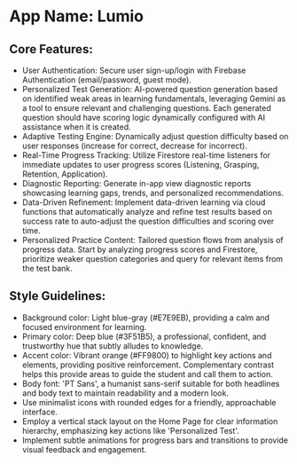# **App Name**: Lumio

## Core Features:

- User Authentication: Secure user sign-up/login with Firebase Authentication (email/password, guest mode).
- Personalized Test Generation: AI-powered question generation based on identified weak areas in learning fundamentals, leveraging Gemini as a tool to ensure relevant and challenging questions. Each generated question should have scoring logic dynamically configured with AI assistance when it is created.
- Adaptive Testing Engine: Dynamically adjust question difficulty based on user responses (increase for correct, decrease for incorrect).
- Real-Time Progress Tracking: Utilize Firestore real-time listeners for immediate updates to user progress scores (Listening, Grasping, Retention, Application).
- Diagnostic Reporting: Generate in-app view diagnostic reports showcasing learning gaps, trends, and personalized recommendations.
- Data-Driven Refinement: Implement data-driven learning via cloud functions that automatically analyze and refine test results based on success rate to auto-adjust the question difficulties and scoring over time.
- Personalized Practice Content: Tailored question flows from analysis of progress data. Start by analyzing progress scores and Firestore, prioritize weaker question categories and query for relevant items from the test bank.

## Style Guidelines:

- Background color: Light blue-gray (#E7E9EB), providing a calm and focused environment for learning.
- Primary color: Deep blue (#3F51B5), a professional, confident, and trustworthy hue that subtly alludes to knowledge.
- Accent color: Vibrant orange (#FF9800) to highlight key actions and elements, providing positive reinforcement. Complementary contrast helps this provide areas to guide the student and call them to action.
- Body font: 'PT Sans', a humanist sans-serif suitable for both headlines and body text to maintain readability and a modern look.
- Use minimalist icons with rounded edges for a friendly, approachable interface.
- Employ a vertical stack layout on the Home Page for clear information hierarchy, emphasizing key actions like 'Personalized Test'.
- Implement subtle animations for progress bars and transitions to provide visual feedback and engagement.